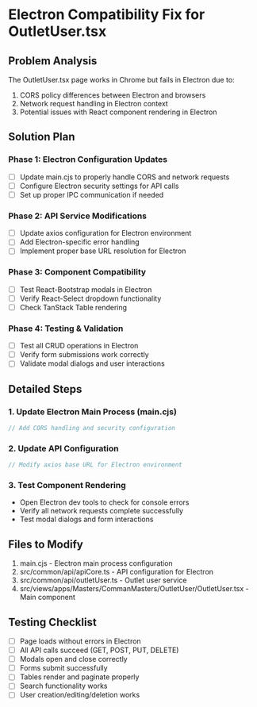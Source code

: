 # Electron Compatibility Fix for OutletUser.tsx

## Problem Analysis
The OutletUser.tsx page works in Chrome but fails in Electron due to:
1. CORS policy differences between Electron and browsers
2. Network request handling in Electron context
3. Potential issues with React component rendering in Electron

## Solution Plan

### Phase 1: Electron Configuration Updates
- [ ] Update main.cjs to properly handle CORS and network requests
- [ ] Configure Electron security settings for API calls
- [ ] Set up proper IPC communication if needed

### Phase 2: API Service Modifications
- [ ] Update axios configuration for Electron environment
- [ ] Add Electron-specific error handling
- [ ] Implement proper base URL resolution for Electron

### Phase 3: Component Compatibility
- [ ] Test React-Bootstrap modals in Electron
- [ ] Verify React-Select dropdown functionality
- [ ] Check TanStack Table rendering

### Phase 4: Testing & Validation
- [ ] Test all CRUD operations in Electron
- [ ] Verify form submissions work correctly
- [ ] Validate modal dialogs and user interactions

## Detailed Steps

### 1. Update Electron Main Process (main.cjs)
```javascript
// Add CORS handling and security configuration
```

### 2. Update API Configuration
```javascript
// Modify axios base URL for Electron environment
```

### 3. Test Component Rendering
- Open Electron dev tools to check for console errors
- Verify all network requests complete successfully
- Test modal dialogs and form interactions

## Files to Modify
1. main.cjs - Electron main process configuration
2. src/common/api/apiCore.ts - API configuration for Electron
3. src/common/api/outletUser.ts - Outlet user service
4. src/views/apps/Masters/CommanMasters/OutletUser/OutletUser.tsx - Main component

## Testing Checklist
- [ ] Page loads without errors in Electron
- [ ] All API calls succeed (GET, POST, PUT, DELETE)
- [ ] Modals open and close correctly
- [ ] Forms submit successfully
- [ ] Tables render and paginate properly
- [ ] Search functionality works
- [ ] User creation/editing/deletion works

